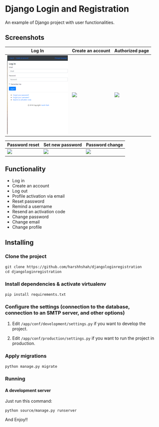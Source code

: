 # Django Login and Registration

An example of Django project with  user functionalities.

## Screenshots

| Log In | Create an account | Authorized page |
| -------|--------------|-----------------|
| <img src="./screenshots/login.png" width="200"> | <img src="./screenshots/create_an_account.png" width="200"> | <img src="./screenshots/authorized_page.png" width="200"> |

| Password reset | Set new password | Password change |
| ---------------|------------------|-----------------|
| <img src="./screenshots/password_reset.png" width="200"> | <img src="./screenshots/set_new_password.png" width="200"> | <img src="./screenshots/password_change.png" width="200"> |

## Functionality

- Log in
- Create an account
- Log out
- Profile activation via email
- Reset password
- Remind a username
- Resend an activation code
- Change password
- Change email
- Change profile


## Installing

### Clone the project

```
git clone https://github.com/harshhshah/djangologinregistration
cd djangologinregistration
```

### Install dependencies & activate virtualenv

```
pip install requirements.txt
```

### Configure the settings (connection to the database, connection to an SMTP server, and other options)

1. Edit `/app/conf/development/settings.py` if you want to develop the project.

2. Edit `/app/conf/production/settings.py` if you want to run the project in production.

### Apply migrations

```
python manage.py migrate
```

### Running

#### A development server

Just run this command:

```
python source/manage.py runserver
```
And Enjoy!!

